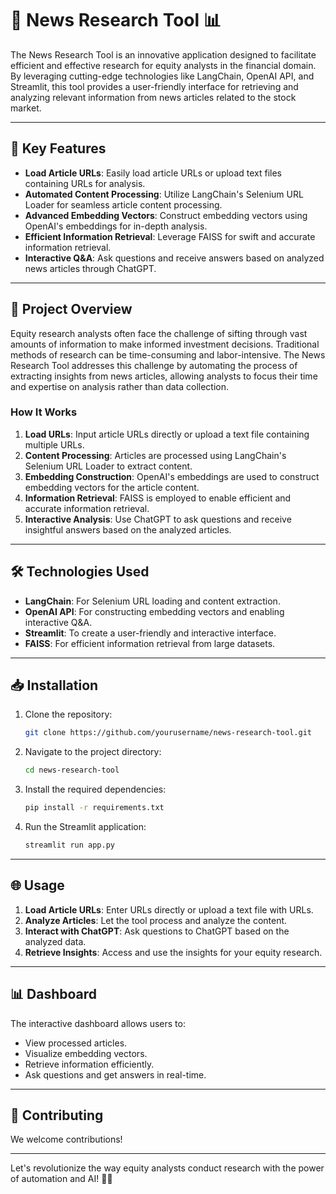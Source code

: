 # 📰 News Research Tool 📊

The News Research Tool is an innovative application designed to facilitate efficient and effective research for equity analysts in the financial domain. By leveraging cutting-edge technologies like LangChain, OpenAI API, and Streamlit, this tool provides a user-friendly interface for retrieving and analyzing relevant information from news articles related to the stock market.

---

## 🌟 Key Features

- **Load Article URLs**: Easily load article URLs or upload text files containing URLs for analysis.
- **Automated Content Processing**: Utilize LangChain's Selenium URL Loader for seamless article content processing.
- **Advanced Embedding Vectors**: Construct embedding vectors using OpenAI's embeddings for in-depth analysis.
- **Efficient Information Retrieval**: Leverage FAISS for swift and accurate information retrieval.
- **Interactive Q&A**: Ask questions and receive answers based on analyzed news articles through ChatGPT.

---

## 🚀 Project Overview

Equity research analysts often face the challenge of sifting through vast amounts of information to make informed investment decisions. Traditional methods of research can be time-consuming and labor-intensive. The News Research Tool addresses this challenge by automating the process of extracting insights from news articles, allowing analysts to focus their time and expertise on analysis rather than data collection.

### How It Works

1. **Load URLs**: Input article URLs directly or upload a text file containing multiple URLs.
2. **Content Processing**: Articles are processed using LangChain's Selenium URL Loader to extract content.
3. **Embedding Construction**: OpenAI's embeddings are used to construct embedding vectors for the article content.
4. **Information Retrieval**: FAISS is employed to enable efficient and accurate information retrieval.
5. **Interactive Analysis**: Use ChatGPT to ask questions and receive insightful answers based on the analyzed articles.

---

## 🛠️ Technologies Used

- **LangChain**: For Selenium URL loading and content extraction.
- **OpenAI API**: For constructing embedding vectors and enabling interactive Q&A.
- **Streamlit**: To create a user-friendly and interactive interface.
- **FAISS**: For efficient information retrieval from large datasets.

---

## 📥 Installation

1. Clone the repository:
    ```bash
    git clone https://github.com/yourusername/news-research-tool.git
    ```
2. Navigate to the project directory:
    ```bash
    cd news-research-tool
    ```
3. Install the required dependencies:
    ```bash
    pip install -r requirements.txt
    ```
4. Run the Streamlit application:
    ```bash
    streamlit run app.py
    ```

---

## 🌐 Usage

1. **Load Article URLs**: Enter URLs directly or upload a text file with URLs.
2. **Analyze Articles**: Let the tool process and analyze the content.
3. **Interact with ChatGPT**: Ask questions to ChatGPT based on the analyzed data.
4. **Retrieve Insights**: Access and use the insights for your equity research.

---

## 📊 Dashboard

The interactive dashboard allows users to:

- View processed articles.
- Visualize embedding vectors.
- Retrieve information efficiently.
- Ask questions and get answers in real-time.

---

## 🧩 Contributing

We welcome contributions!

---

Let's revolutionize the way equity analysts conduct research with the power of automation and AI! 🚀💡
